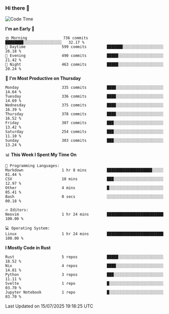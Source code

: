 ### Hi there 👋
<!--START_SECTION:waka-->
![Code Time](http://img.shields.io/badge/Code%20Time-714%20hrs%2030%20mins-blue)

**I'm an Early 🐤** 

```text
🌞 Morning                736 commits         ████████░░░░░░░░░░░░░░░░░   32.17 % 
🌆 Daytime                599 commits         ███████░░░░░░░░░░░░░░░░░░   26.18 % 
🌃 Evening                490 commits         █████░░░░░░░░░░░░░░░░░░░░   21.42 % 
🌙 Night                  463 commits         █████░░░░░░░░░░░░░░░░░░░░   20.24 % 
```
📅 **I'm Most Productive on Thursday** 

```text
Monday                   335 commits         ████░░░░░░░░░░░░░░░░░░░░░   14.64 % 
Tuesday                  336 commits         ████░░░░░░░░░░░░░░░░░░░░░   14.69 % 
Wednesday                375 commits         ████░░░░░░░░░░░░░░░░░░░░░   16.39 % 
Thursday                 378 commits         ████░░░░░░░░░░░░░░░░░░░░░   16.52 % 
Friday                   307 commits         ███░░░░░░░░░░░░░░░░░░░░░░   13.42 % 
Saturday                 254 commits         ███░░░░░░░░░░░░░░░░░░░░░░   11.10 % 
Sunday                   303 commits         ███░░░░░░░░░░░░░░░░░░░░░░   13.24 % 
```


📊 **This Week I Spent My Time On** 

```text
💬 Programming Languages: 
Markdown                 1 hr 8 mins         ████████████████████░░░░░   81.44 % 
CSV                      10 mins             ███░░░░░░░░░░░░░░░░░░░░░░   12.97 % 
Other                    4 mins              █░░░░░░░░░░░░░░░░░░░░░░░░   05.41 % 
Bash                     0 secs              ░░░░░░░░░░░░░░░░░░░░░░░░░   00.18 % 

🔥 Editors: 
Neovim                   1 hr 24 mins        █████████████████████████   100.00 % 

💻 Operating System: 
Linux                    1 hr 24 mins        █████████████████████████   100.00 % 
```

**I Mostly Code in Rust** 

```text
Rust                     5 repos             █████░░░░░░░░░░░░░░░░░░░░   18.52 % 
Nix                      4 repos             ████░░░░░░░░░░░░░░░░░░░░░   14.81 % 
Python                   3 repos             ███░░░░░░░░░░░░░░░░░░░░░░   11.11 % 
Svelte                   1 repo              █░░░░░░░░░░░░░░░░░░░░░░░░   03.70 % 
Jupyter Notebook         1 repo              █░░░░░░░░░░░░░░░░░░░░░░░░   03.70 % 
```




 Last Updated on 15/07/2025 19:18:25 UTC
<!--END_SECTION:waka-->

<!--
**YoganshSharma/YoganshSharma** is a ✨ _special_ ✨ repository because its `README.md` (this file) appears on your GitHub profile.

Here are some ideas to get you started:

- 🔭 I’m currently working on ...
- 🌱 I’m currently learning ...
- 👯 I’m looking to collaborate on ...
- 🤔 I’m looking for help with ...
- 💬 Ask me about ...
- 📫 How to reach me: ...
- 😄 Pronouns: ...
- ⚡ Fun fact: ...
-->

